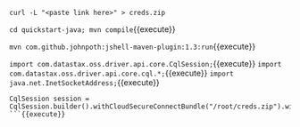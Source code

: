 
`curl -L "<paste link here>" > creds.zip`


`cd quickstart-java; mvn compile`{{execute}}

`mvn com.github.johnpoth:jshell-maven-plugin:1.3:run`{{execute}}

`import com.datastax.oss.driver.api.core.CqlSession;`{{execute}}
`import com.datastax.oss.driver.api.core.cql.*;`{{execute}}
`import java.net.InetSocketAddress;`{{execute}}

```
CqlSession session = CqlSession.builder().withCloudSecureConnectBundle("/root/creds.zip").withAuthCredentials("beccam","dontlookback").withKeyspace("demo").build());`{{execute}}
```{{execute}}   
